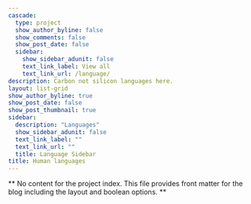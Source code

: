 ```yaml
---
cascade:
  type: project
  show_author_byline: false
  show_comments: false
  show_post_date: false
  sidebar:
    show_sidebar_adunit: false
    text_link_label: View all
    text_link_url: /language/
description: Carbon not silicon languages here.
layout: list-grid
show_author_byline: true
show_post_date: false
show_post_thumbnail: true
sidebar:
  description: "Languages"
  show_sidebar_adunit: false
  text_link_label: ""
  text_link_url: ""
  title: Language Sidebar
title: Human languages
---
```


** No content for the project index. This file provides front matter for the blog including the layout and boolean options. **

